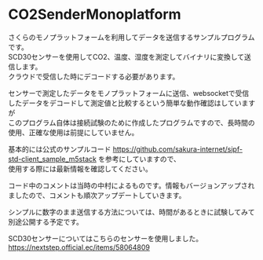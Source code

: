# CO2SenderMonoplatform
さくらのモノプラットフォームを利用してデータを送信するサンプルプログラムです。<br>
SCD30センサーを使用してCO2、温度、湿度を測定してバイナリに変換して送信します。<br>
クラウドで受信した時にデコードする必要があります。<br>

センサーで測定したデータをモノプラットフォームに送信、websocketで受信したデータをデコードして測定値と比較するという簡単な動作確認はしていますが<br>
このプログラム自体は接続試験のために作成したプログラムですので、長時間の使用、正確な使用は前提にしていません。<br>

基本的には公式のサンプルコード https://github.com/sakura-internet/sipf-std-client_sample_m5stack を参考にしていますので、<br>
使用する際には最新情報を確認してください。

コード中のコメントは当時の中村によるものです。情報もバージョンアップされましたので、コメントも順次アップデートしていきます。

シンプルに数字のまま送信する方法については、時間があるときに試験してみて別途公開する予定です。<br>

SCD30センサーについてはこちらのセンサーを使用しました。<br>
https://nextstep.official.ec/items/58064809

